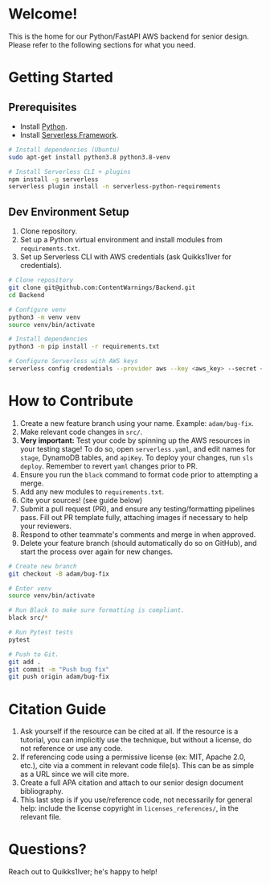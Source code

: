# Welcome!
This is the home for our Python/FastAPI AWS backend for senior design. Please refer to the following sections for what you need.

# Getting Started

## Prerequisites
- Install [Python](https://www.python.org/).
- Install [Serverless Framework](https://www.serverless.com/).

```sh
# Install dependencies (Ubuntu)
sudo apt-get install python3.8 python3.8-venv

# Install Serverless CLI + plugins
npm install -g serverless
serverless plugin install -n serverless-python-requirements
```


## Dev Environment Setup
1. Clone repository.
2. Set up a Python virtual environment and install modules from `requirements.txt`.
3. Set up Serverless CLI with AWS credentials (ask Quikks1lver for credentials).

```sh
# Clone repository
git clone git@github.com:ContentWarnings/Backend.git
cd Backend

# Configure venv
python3 -m venv venv
source venv/bin/activate

# Install dependencies
python3 -m pip install -r requirements.txt

# Configure Serverless with AWS keys
serverless config credentials --provider aws --key <aws_key> --secret <aws_secret>
```

# How to Contribute
1. Create a new feature branch using your name. Example: `adam/bug-fix`.
2. Make relevant code changes in `src/`.
3. **Very important:** Test your code by spinning up the AWS resources in your testing stage! To do so, open `serverless.yaml`, and edit names for `stage`, DynamoDB tables, and `apiKey`. To deploy your changes, run `sls deploy`. Remember to revert `yaml` changes prior to PR.
4. Ensure you run the `black` command to format code prior to attempting a merge.
5. Add any new modules to `requirements.txt`.
6. Cite your sources! (see guide below)
7. Submit a pull request (PR), and ensure any testing/formatting pipelines pass. Fill out PR template fully, attaching images if necessary to help your reviewers.
8. Respond to other teammate's comments and merge in when approved.
9. Delete your feature branch (should automatically do so on GitHub), and start the process over again for new changes.

```sh
# Create new branch
git checkout -B adam/bug-fix

# Enter venv
source venv/bin/activate

# Run Black to make sure formatting is compliant.
black src/*

# Run Pytest tests
pytest

# Push to Git.
git add .
git commit -m "Push bug fix"
git push origin adam/bug-fix
```

# Citation Guide

1. Ask yourself if the resource can be cited at all. If the resource is a tutorial, you can implicitly use the technique, but without a license, do not reference or use any code.
2. If referencing code using a permissive license (ex: MIT, Apache 2.0, etc.), cite via a comment in relevant code file(s). This can be as simple as a URL since we will cite more.
3. Create a full APA citation and attach to our senior design document bibliography.
4. This last step is if you use/reference code, not necessarily for general help: include the license copyright in `licenses_references/`, in the relevant file.

# Questions?
Reach out to Quikks1lver; he's happy to help!

